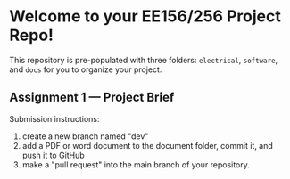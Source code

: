 # Welcome to your EE156/256 Project Repo!

This repository is pre-populated with three folders: `electrical`, `software`, and `docs` for you to organize your project.

## Assignment 1 — Project Brief

Submission instructions:

1. create a new branch named "dev"
2. add a PDF or word document to the document folder, commit it, and push it to GitHub
3. make a "pull request" into the main branch of your repository.
